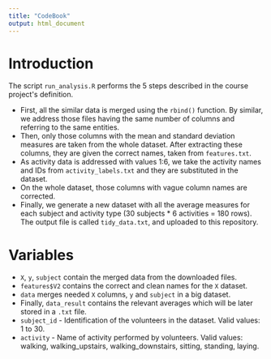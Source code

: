 ```yaml
---
title: "CodeBook"
output: html_document
---
```


# Introduction
The script `run_analysis.R` performs the 5 steps described in the course project's definition.

* First, all the similar data is merged using the `rbind()` function. By similar, we address those files having the same number of columns and referring to the same entities.
* Then, only those columns with the mean and standard deviation measures are taken from the whole dataset. After extracting these columns, they are given the correct names, taken from `features.txt`.
* As activity data is addressed with values 1:6, we take the activity names and IDs from `activity_labels.txt` and they are substituted in the dataset.
* On the whole dataset, those columns with vague column names are corrected.
* Finally, we generate a new dataset with all the average measures for each subject and activity type (30 subjects * 6 activities = 180 rows). The output file is called `tidy_data.txt`, and uploaded to this repository.

# Variables

* `X`, `y`, `subject` contain the merged data from the downloaded files.
* `features$V2` contains the correct and clean names for the `X` dataset.
* `data` merges needed `X` columns, `y` and `subject` in a big dataset.
* Finally, `data_result` contains the relevant averages which will be later stored in a `.txt` file.
* `subject_id` - Identification of the volunteers in the dataset. Valid values: 1 to 30.
* `activity` - Name of activity performed by volunteers. Valid values: walking, walking_upstairs, walking_downstairs, sitting, standing, laying.